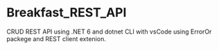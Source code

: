 # Breakfast_REST_API


CRUD REST API using .NET 6
and dotnet CLI with vsCode
using ErrorOr packege and REST client extenion.

